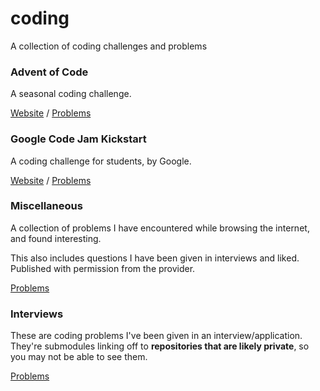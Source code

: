 # coding

A collection of coding challenges and problems

### Advent of Code

A seasonal coding challenge.

[Website](https://adventofcode.com) / [Problems](./advent-of-code)

### Google Code Jam Kickstart

A coding challenge for students, by Google.

[Website](https://codingcompetitions.withgoogle.com/kickstart/archive) / [Problems](./gcjk)

### Miscellaneous

A collection of problems I have encountered while browsing the internet, and found interesting.

This also includes questions I have been given in interviews and liked. Published with permission from the provider.

[Problems](./misc)

### Interviews

These are coding problems I've been given in an interview/application. They're submodules linking off to **repositories that are likely private**, so you may not be able to see them.

[Problems](./interviews)
